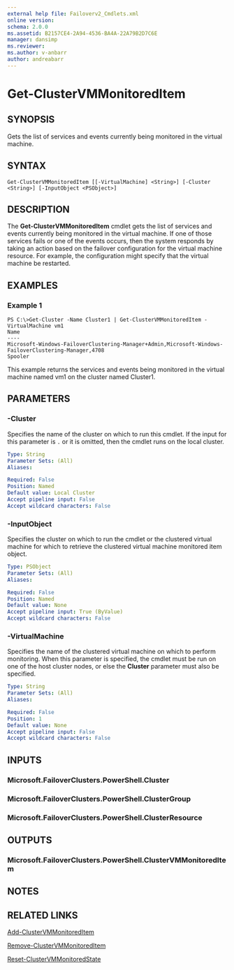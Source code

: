 ```yaml
---
external help file: Failoverv2_Cmdlets.xml
online version: 
schema: 2.0.0
ms.assetid: B2157CE4-2A94-4536-BA4A-22A79B2D7C6E
manager: dansimp
ms.reviewer:
ms.author: v-anbarr
author: andreabarr
---
```


# Get-ClusterVMMonitoredItem

## SYNOPSIS
Gets the list of services and events currently being monitored in the virtual machine.

## SYNTAX

```
Get-ClusterVMMonitoredItem [[-VirtualMachine] <String>] [-Cluster <String>] [-InputObject <PSObject>]
```

## DESCRIPTION
The **Get-ClusterVMMonitoredItem** cmdlet gets the list of services and events currently being monitored in the virtual machine.
If one of those services fails or one of the events occurs, then the system responds by taking an action based on the failover configuration for the virtual machine resource.
For example, the configuration might specify that the virtual machine be restarted.

## EXAMPLES

### Example 1
```
PS C:\>Get-Cluster -Name Cluster1 | Get-ClusterVMMonitoredItem -VirtualMachine vm1
Name 
---- 
Microsoft-Windows-FailoverClustering-Manager+Admin,Microsoft-Windows-FailoverClustering-Manager,4708 
Spooler
```

This example returns the services and events being monitored in the virtual machine named vm1 on the cluster named Cluster1.

## PARAMETERS

### -Cluster
Specifies the name of the cluster on which to run this cmdlet.
If the input for this parameter is `.` or it is omitted, then the cmdlet runs on the local cluster.

```yaml
Type: String
Parameter Sets: (All)
Aliases: 

Required: False
Position: Named
Default value: Local Cluster
Accept pipeline input: False
Accept wildcard characters: False
```

### -InputObject
Specifies the cluster on which to run the cmdlet or the clustered virtual machine for which to retrieve the clustered virtual machine monitored item object.

```yaml
Type: PSObject
Parameter Sets: (All)
Aliases: 

Required: False
Position: Named
Default value: None
Accept pipeline input: True (ByValue)
Accept wildcard characters: False
```

### -VirtualMachine
Specifies the name of the clustered virtual machine on which to perform monitoring.
When this parameter is specified, the cmdlet must be run on one of the host cluster nodes, or else the **Cluster** parameter must also be specified.

```yaml
Type: String
Parameter Sets: (All)
Aliases: 

Required: False
Position: 1
Default value: None
Accept pipeline input: False
Accept wildcard characters: False
```

## INPUTS

### Microsoft.FailoverClusters.PowerShell.Cluster

### Microsoft.FailoverClusters.PowerShell.ClusterGroup

### Microsoft.FailoverClusters.PowerShell.ClusterResource

## OUTPUTS

### Microsoft.FailoverClusters.PowerShell.ClusterVMMonitoredItem

## NOTES

## RELATED LINKS

[Add-ClusterVMMonitoredItem](./Add-ClusterVMMonitoredItem.md)

[Remove-ClusterVMMonitoredItem](./Remove-ClusterVMMonitoredItem.md)

[Reset-ClusterVMMonitoredState](./Reset-ClusterVMMonitoredState.md)

